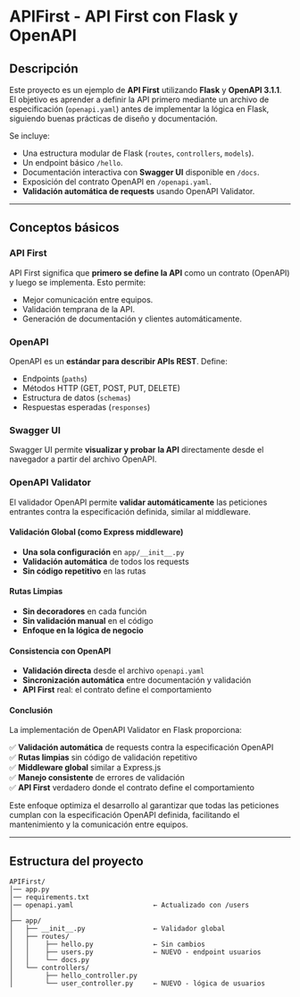 # APIFirst - API First con Flask y OpenAPI

## Descripción
Este proyecto es un ejemplo de **API First** utilizando **Flask** y **OpenAPI 3.1.1**.  
El objetivo es aprender a definir la API primero mediante un archivo de especificación (`openapi.yaml`) antes de implementar la lógica en Flask, siguiendo buenas prácticas de diseño y documentación.

Se incluye:
- Una estructura modular de Flask (`routes`, `controllers`, `models`).
- Un endpoint básico `/hello`.
- Documentación interactiva con **Swagger UI** disponible en `/docs`.
- Exposición del contrato OpenAPI en `/openapi.yaml`.
- **Validación automática de requests** usando OpenAPI Validator.

---

## Conceptos básicos

### API First
API First significa que **primero se define la API** como un contrato (OpenAPI) y luego se implementa. Esto permite:
- Mejor comunicación entre equipos.
- Validación temprana de la API.
- Generación de documentación y clientes automáticamente.

### OpenAPI
OpenAPI es un **estándar para describir APIs REST**. Define:
- Endpoints (`paths`)
- Métodos HTTP (GET, POST, PUT, DELETE)
- Estructura de datos (`schemas`)
- Respuestas esperadas (`responses`)

### Swagger UI
Swagger UI permite **visualizar y probar la API** directamente desde el navegador a partir del archivo OpenAPI.

### OpenAPI Validator
El validador OpenAPI permite **validar automáticamente** las peticiones entrantes contra la especificación definida, similar al middleware.

#### Validación Global (como Express middleware)
- **Una sola configuración** en `app/__init__.py`
- **Validación automática** de todos los requests
- **Sin código repetitivo** en las rutas

#### Rutas Limpias
- **Sin decoradores** en cada función
- **Sin validación manual** en el código
- **Enfoque en la lógica de negocio**

#### Consistencia con OpenAPI
- **Validación directa** desde el archivo `openapi.yaml`
- **Sincronización automática** entre documentación y validación
- **API First** real: el contrato define el comportamiento

#### Conclusión

La implementación de OpenAPI Validator en Flask proporciona:

✅ **Validación automática** de requests contra la especificación OpenAPI  
✅ **Rutas limpias** sin código de validación repetitivo  
✅ **Middleware global** similar a Express.js  
✅ **Manejo consistente** de errores de validación  
✅ **API First** verdadero donde el contrato define el comportamiento  

Este enfoque optimiza el desarrollo al garantizar que todas las peticiones cumplan con la especificación OpenAPI definida, facilitando el mantenimiento y la comunicación entre equipos.

---

## Estructura del proyecto

```text
APIFirst/
│── app.py
│── requirements.txt
│── openapi.yaml                    ← Actualizado con /users
│
├── app/
│   ├── __init__.py                 ← Validador global
│   ├── routes/
│   │    ├── hello.py               ← Sin cambios
│   │    ├── users.py               ← NUEVO - endpoint usuarios
│   │    └── docs.py
│   └── controllers/
│        ├── hello_controller.py
│        └── user_controller.py     ← NUEVO - lógica de usuarios
```

